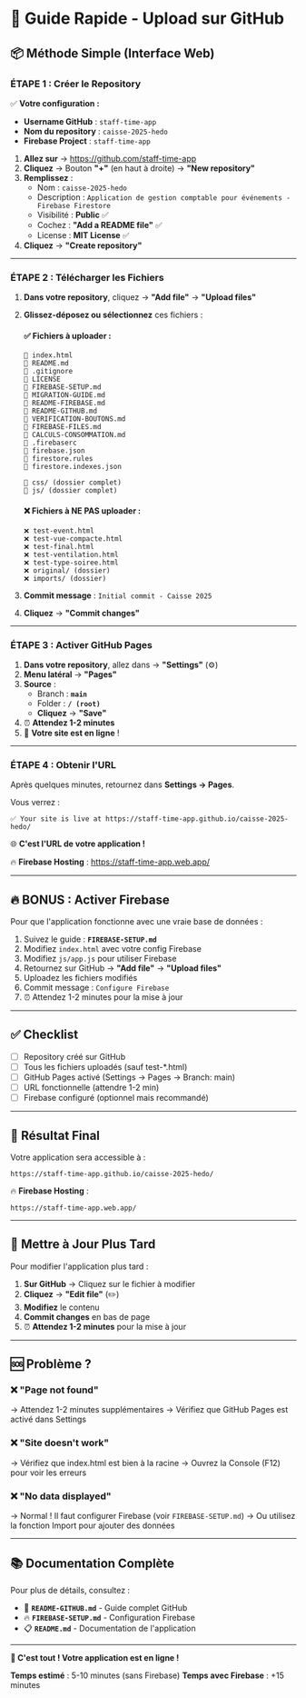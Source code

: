 # 🚀 Guide Rapide - Upload sur GitHub

## 📦 **Méthode Simple (Interface Web)**

### ÉTAPE 1 : Créer le Repository

✅ **Votre configuration :**
- **Username GitHub** : `staff-time-app`
- **Nom du repository** : `caisse-2025-hedo`
- **Firebase Project** : `staff-time-app`

1. **Allez sur** → https://github.com/staff-time-app
2. **Cliquez** → Bouton **"+"** (en haut à droite) → **"New repository"**
3. **Remplissez** :
   - Nom : `caisse-2025-hedo`
   - Description : `Application de gestion comptable pour événements - Firebase Firestore`
   - Visibilité : **Public** ✅
   - Cochez : **"Add a README file"** ✅
   - License : **MIT License** ✅
4. **Cliquez** → **"Create repository"**

---

### ÉTAPE 2 : Télécharger les Fichiers

1. **Dans votre repository**, cliquez → **"Add file"** → **"Upload files"**

2. **Glissez-déposez ou sélectionnez** ces fichiers :

   #### ✅ Fichiers à uploader :
   ```
   📄 index.html
   📄 README.md
   📄 .gitignore
   📄 LICENSE
   📄 FIREBASE-SETUP.md
   📄 MIGRATION-GUIDE.md
   📄 README-FIREBASE.md
   📄 README-GITHUB.md
   📄 VERIFICATION-BOUTONS.md
   📄 FIREBASE-FILES.md
   📄 CALCULS-CONSOMMATION.md
   📄 .firebaserc
   📄 firebase.json
   📄 firestore.rules
   📄 firestore.indexes.json
   
   📁 css/ (dossier complet)
   📁 js/ (dossier complet)
   ```

   #### ❌ Fichiers à NE PAS uploader :
   ```
   ❌ test-event.html
   ❌ test-vue-compacte.html
   ❌ test-final.html
   ❌ test-ventilation.html
   ❌ test-type-soiree.html
   ❌ original/ (dossier)
   ❌ imports/ (dossier)
   ```

3. **Commit message** : `Initial commit - Caisse 2025`
4. **Cliquez** → **"Commit changes"**

---

### ÉTAPE 3 : Activer GitHub Pages

1. **Dans votre repository**, allez dans → **"Settings"** (⚙️)
2. **Menu latéral** → **"Pages"**
3. **Source** :
   - Branch : **`main`**
   - Folder : **`/ (root)`**
   - **Cliquez** → **"Save"**
4. ⏰ **Attendez 1-2 minutes**
5. 🎉 **Votre site est en ligne** !

---

### ÉTAPE 4 : Obtenir l'URL

Après quelques minutes, retournez dans **Settings → Pages**.

Vous verrez :
```
✅ Your site is live at https://staff-time-app.github.io/caisse-2025-hedo/
```

🌐 **C'est l'URL de votre application !**

🔥 **Firebase Hosting** : https://staff-time-app.web.app/

---

## 🔥 **BONUS : Activer Firebase**

Pour que l'application fonctionne avec une vraie base de données :

1. Suivez le guide : **`FIREBASE-SETUP.md`**
2. Modifiez `index.html` avec votre config Firebase
3. Modifiez `js/app.js` pour utiliser Firebase
4. Retournez sur GitHub → **"Add file"** → **"Upload files"**
5. Uploadez les fichiers modifiés
6. Commit message : `Configure Firebase`
7. ⏰ Attendez 1-2 minutes pour la mise à jour

---

## ✅ **Checklist**

- [ ] Repository créé sur GitHub
- [ ] Tous les fichiers uploadés (sauf test-*.html)
- [ ] GitHub Pages activé (Settings → Pages → Branch: main)
- [ ] URL fonctionnelle (attendre 1-2 min)
- [ ] Firebase configuré (optionnel mais recommandé)

---

## 🎯 **Résultat Final**

Votre application sera accessible à :
```
https://staff-time-app.github.io/caisse-2025-hedo/
```

🔥 **Firebase Hosting** :
```
https://staff-time-app.web.app/
```

---

## 📝 **Mettre à Jour Plus Tard**

Pour modifier l'application plus tard :

1. **Sur GitHub** → Cliquez sur le fichier à modifier
2. **Cliquez** → **"Edit file"** (✏️)
3. **Modifiez** le contenu
4. **Commit changes** en bas de page
5. ⏰ **Attendez 1-2 minutes** pour la mise à jour

---

## 🆘 **Problème ?**

### ❌ "Page not found"
→ Attendez 1-2 minutes supplémentaires
→ Vérifiez que GitHub Pages est activé dans Settings

### ❌ "Site doesn't work"
→ Vérifiez que index.html est bien à la racine
→ Ouvrez la Console (F12) pour voir les erreurs

### ❌ "No data displayed"
→ Normal ! Il faut configurer Firebase (voir `FIREBASE-SETUP.md`)
→ Ou utilisez la fonction Import pour ajouter des données

---

## 📚 **Documentation Complète**

Pour plus de détails, consultez :
- 📖 **`README-GITHUB.md`** - Guide complet GitHub
- 🔥 **`FIREBASE-SETUP.md`** - Configuration Firebase
- 📋 **`README.md`** - Documentation de l'application

---

**🎉 C'est tout ! Votre application est en ligne !**

**Temps estimé** : 5-10 minutes (sans Firebase)
**Temps avec Firebase** : +15 minutes
